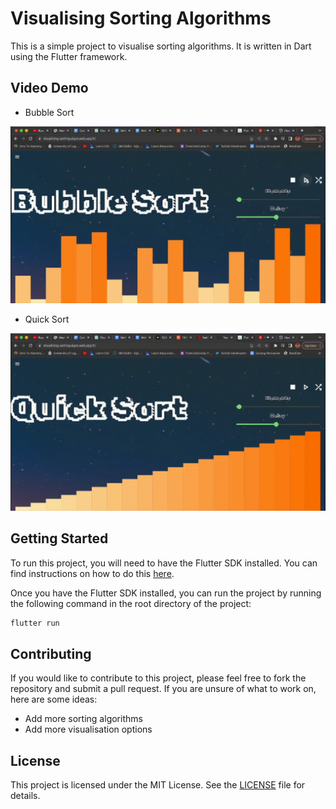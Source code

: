 # Visualising Sorting Algorithms

This is a simple project to visualise sorting algorithms. It is written in Dart using the Flutter framework.

## Video Demo

- Bubble Sort

![Bubble Sort](videos/bubble_sort.gif)

- Quick Sort

![Quick Sort](videos/quick_sort.gif)

## Getting Started

To run this project, you will need to have the Flutter SDK installed. You can find instructions on how to do this [here](https://flutter.dev/docs/get-started/install).

Once you have the Flutter SDK installed, you can run the project by running the following command in the root directory of the project:

```bash
flutter run
```

## Contributing

If you would like to contribute to this project, please feel free to fork the repository and submit a pull request. If you are unsure of what to work on, here are some ideas:

- Add more sorting algorithms
- Add more visualisation options

## License

This project is licensed under the MIT License. See the [LICENSE](LICENSE) file for details.